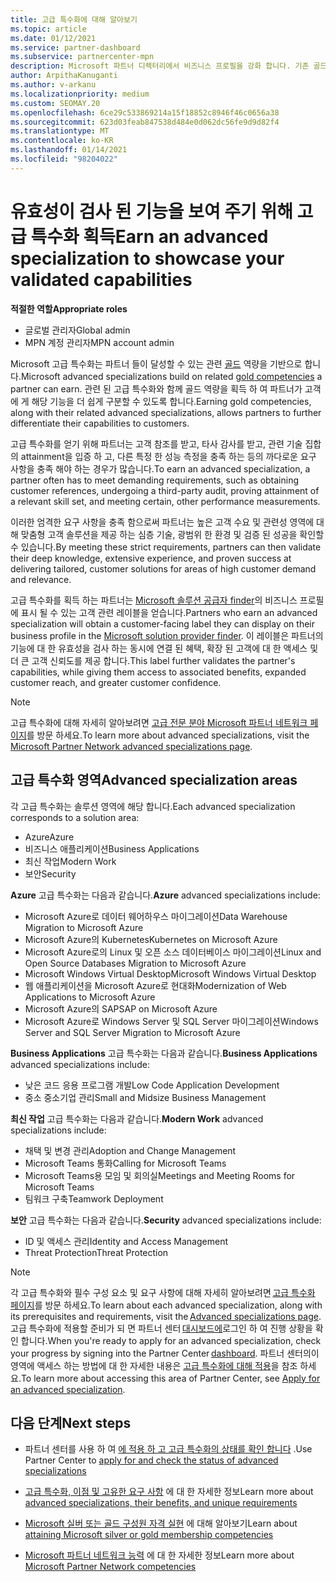 ```yaml
---
title: 고급 특수화에 대해 알아보기
ms.topic: article
ms.date: 01/12/2021
ms.service: partner-dashboard
ms.subservice: partnercenter-mpn
description: Microsoft 파트너 디렉터리에서 비즈니스 프로필을 강화 합니다. 기존 골드 및 실버 역량에 따라 얻을 수 있는 고급 특수화에 대해 알아보세요.
author: ArpithaKanuganti
ms.author: v-arkanu
ms.localizationpriority: medium
ms.custom: SEOMAY.20
ms.openlocfilehash: 6ce29c533869214a15f18852c8946f46c0656a38
ms.sourcegitcommit: 623d03feab847538d484e0d062dc56fe9d9d82f4
ms.translationtype: MT
ms.contentlocale: ko-KR
ms.lasthandoff: 01/14/2021
ms.locfileid: "98204022"
---
```

# <a name="earn-an-advanced-specialization-to-showcase-your-validated-capabilities"></a><span data-ttu-id="98587-104">유효성이 검사 된 기능을 보여 주기 위해 고급 특수화 획득</span><span class="sxs-lookup"><span data-stu-id="98587-104">Earn an advanced specialization to showcase your validated capabilities</span></span>

<span data-ttu-id="98587-105">**적절한 역할**</span><span class="sxs-lookup"><span data-stu-id="98587-105">**Appropriate roles**</span></span>

- <span data-ttu-id="98587-106">글로벌 관리자</span><span class="sxs-lookup"><span data-stu-id="98587-106">Global admin</span></span>
- <span data-ttu-id="98587-107">MPN 계정 관리자</span><span class="sxs-lookup"><span data-stu-id="98587-107">MPN account admin</span></span>

<span data-ttu-id="98587-108">Microsoft 고급 특수화는 파트너 들이 달성할 수 있는 관련 [골드](learn-about-competencies.md) 역량을 기반으로 합니다.</span><span class="sxs-lookup"><span data-stu-id="98587-108">Microsoft advanced specializations build on related [gold competencies](learn-about-competencies.md) a partner can earn.</span></span> <span data-ttu-id="98587-109">관련 된 고급 특수화와 함께 골드 역량을 획득 하 여 파트너가 고객에 게 해당 기능을 더 쉽게 구분할 수 있도록 합니다.</span><span class="sxs-lookup"><span data-stu-id="98587-109">Earning gold competencies, along with their related advanced specializations, allows partners to further differentiate their capabilities to customers.</span></span>

<span data-ttu-id="98587-110">고급 특수화를 얻기 위해 파트너는 고객 참조를 받고, 타사 감사를 받고, 관련 기술 집합의 attainment을 입증 하 고, 다른 특정 한 성능 측정을 충족 하는 등의 까다로운 요구 사항을 충족 해야 하는 경우가 많습니다.</span><span class="sxs-lookup"><span data-stu-id="98587-110">To earn an advanced specialization, a partner often has to meet demanding requirements, such as obtaining customer references, undergoing a third-party audit, proving attainment of a relevant skill set, and meeting certain, other performance measurements.</span></span>

<span data-ttu-id="98587-111">이러한 엄격한 요구 사항을 충족 함으로써 파트너는 높은 고객 수요 및 관련성 영역에 대해 맞춤형 고객 솔루션을 제공 하는 심층 기술, 광범위 한 환경 및 검증 된 성공을 확인할 수 있습니다.</span><span class="sxs-lookup"><span data-stu-id="98587-111">By meeting these strict requirements, partners can then validate their deep knowledge, extensive experience, and proven success at delivering tailored, customer solutions for areas of high customer demand and relevance.</span></span>

<span data-ttu-id="98587-112">고급 특수화를 획득 하는 파트너는 [Microsoft 솔루션 공급자 finder](https://www.microsoft.com/solution-providers/home)의 비즈니스 프로필에 표시 될 수 있는 고객 관련 레이블을 얻습니다.</span><span class="sxs-lookup"><span data-stu-id="98587-112">Partners who earn an advanced specialization will obtain a customer-facing label they can display on their business profile in the [Microsoft solution provider finder](https://www.microsoft.com/solution-providers/home).</span></span> <span data-ttu-id="98587-113">이 레이블은 파트너의 기능에 대 한 유효성을 검사 하는 동시에 연결 된 혜택, 확장 된 고객에 대 한 액세스 및 더 큰 고객 신뢰도를 제공 합니다.</span><span class="sxs-lookup"><span data-stu-id="98587-113">This label further validates the partner's capabilities, while giving them access to associated benefits, expanded customer reach, and greater customer confidence.</span></span>

> [!NOTE]
> <span data-ttu-id="98587-114">고급 특수화에 대해 자세히 알아보려면 [고급 전문 분야 Microsoft 파트너 네트워크 페이지](https://partner.microsoft.com/membership/advanced-specialization)를 방문 하세요.</span><span class="sxs-lookup"><span data-stu-id="98587-114">To learn more about advanced specializations, visit the [Microsoft Partner Network advanced specializations page](https://partner.microsoft.com/membership/advanced-specialization).</span></span>

## <a name="advanced-specialization-areas"></a><span data-ttu-id="98587-115">고급 특수화 영역</span><span class="sxs-lookup"><span data-stu-id="98587-115">Advanced specialization areas</span></span>

<span data-ttu-id="98587-116">각 고급 특수화는 솔루션 영역에 해당 합니다.</span><span class="sxs-lookup"><span data-stu-id="98587-116">Each advanced specialization corresponds to a solution area:</span></span>

- <span data-ttu-id="98587-117">Azure</span><span class="sxs-lookup"><span data-stu-id="98587-117">Azure</span></span>
- <span data-ttu-id="98587-118">비즈니스 애플리케이션</span><span class="sxs-lookup"><span data-stu-id="98587-118">Business Applications</span></span>
- <span data-ttu-id="98587-119">최신 작업</span><span class="sxs-lookup"><span data-stu-id="98587-119">Modern Work</span></span>
- <span data-ttu-id="98587-120">보안</span><span class="sxs-lookup"><span data-stu-id="98587-120">Security</span></span>

<span data-ttu-id="98587-121">**Azure** 고급 특수화는 다음과 같습니다.</span><span class="sxs-lookup"><span data-stu-id="98587-121">**Azure** advanced specializations include:</span></span>

- <span data-ttu-id="98587-122">Microsoft Azure로 데이터 웨어하우스 마이그레이션</span><span class="sxs-lookup"><span data-stu-id="98587-122">Data Warehouse Migration to Microsoft Azure</span></span>
- <span data-ttu-id="98587-123">Microsoft Azure의 Kubernetes</span><span class="sxs-lookup"><span data-stu-id="98587-123">Kubernetes on Microsoft Azure</span></span>
- <span data-ttu-id="98587-124">Microsoft Azure로의 Linux 및 오픈 소스 데이터베이스 마이그레이션</span><span class="sxs-lookup"><span data-stu-id="98587-124">Linux and Open Source Databases Migration to Microsoft Azure</span></span>
- <span data-ttu-id="98587-125">Microsoft Windows Virtual Desktop</span><span class="sxs-lookup"><span data-stu-id="98587-125">Microsoft Windows Virtual Desktop</span></span>
- <span data-ttu-id="98587-126">웹 애플리케이션을 Microsoft Azure로 현대화</span><span class="sxs-lookup"><span data-stu-id="98587-126">Modernization of Web Applications to Microsoft Azure</span></span>
- <span data-ttu-id="98587-127">Microsoft Azure의 SAP</span><span class="sxs-lookup"><span data-stu-id="98587-127">SAP on Microsoft Azure</span></span>
- <span data-ttu-id="98587-128">Microsoft Azure로 Windows Server 및 SQL Server 마이그레이션</span><span class="sxs-lookup"><span data-stu-id="98587-128">Windows Server and SQL Server Migration to Microsoft Azure</span></span>

<span data-ttu-id="98587-129">**Business Applications** 고급 특수화는 다음과 같습니다.</span><span class="sxs-lookup"><span data-stu-id="98587-129">**Business Applications** advanced specializations include:</span></span>

- <span data-ttu-id="98587-130">낮은 코드 응용 프로그램 개발</span><span class="sxs-lookup"><span data-stu-id="98587-130">Low Code Application Development</span></span>
- <span data-ttu-id="98587-131">중소 중소기업 관리</span><span class="sxs-lookup"><span data-stu-id="98587-131">Small and Midsize Business Management</span></span>

<span data-ttu-id="98587-132">**최신 작업** 고급 특수화는 다음과 같습니다.</span><span class="sxs-lookup"><span data-stu-id="98587-132">**Modern Work** advanced specializations include:</span></span>

- <span data-ttu-id="98587-133">채택 및 변경 관리</span><span class="sxs-lookup"><span data-stu-id="98587-133">Adoption and Change Management</span></span>
- <span data-ttu-id="98587-134">Microsoft Teams 통화</span><span class="sxs-lookup"><span data-stu-id="98587-134">Calling for Microsoft Teams</span></span>
- <span data-ttu-id="98587-135">Microsoft Teams용 모임 및 회의실</span><span class="sxs-lookup"><span data-stu-id="98587-135">Meetings and Meeting Rooms for Microsoft Teams</span></span>
- <span data-ttu-id="98587-136">팀워크 구축</span><span class="sxs-lookup"><span data-stu-id="98587-136">Teamwork Deployment</span></span>

<span data-ttu-id="98587-137">**보안** 고급 특수화는 다음과 같습니다.</span><span class="sxs-lookup"><span data-stu-id="98587-137">**Security** advanced specializations include:</span></span>

- <span data-ttu-id="98587-138">ID 및 액세스 관리</span><span class="sxs-lookup"><span data-stu-id="98587-138">Identity and Access Management</span></span>
- <span data-ttu-id="98587-139">Threat Protection</span><span class="sxs-lookup"><span data-stu-id="98587-139">Threat Protection</span></span>

> [!NOTE]
> <span data-ttu-id="98587-140">각 고급 특수화와 필수 구성 요소 및 요구 사항에 대해 자세히 알아보려면 [고급 특수화 페이지](https://partner.microsoft.com/membership/advanced-specialization)를 방문 하세요.</span><span class="sxs-lookup"><span data-stu-id="98587-140">To learn about each advanced specialization, along with its prerequisites and requirements, visit the [Advanced specializations page](https://partner.microsoft.com/membership/advanced-specialization).</span></span> <span data-ttu-id="98587-141">고급 특수화에 적용할 준비가 되 면 파트너 센터 [대시보드에](https://partner.microsoft.com/dashboard)로그인 하 여 진행 상황을 확인 합니다.</span><span class="sxs-lookup"><span data-stu-id="98587-141">When you're ready to apply for an advanced specialization, check your progress by signing into the Partner Center [dashboard](https://partner.microsoft.com/dashboard).</span></span> <span data-ttu-id="98587-142">파트너 센터의이 영역에 액세스 하는 방법에 대 한 자세한 내용은 [고급 특수화에 대해 적용](advanced-specializations-apply.md)을 참조 하세요.</span><span class="sxs-lookup"><span data-stu-id="98587-142">To learn more about accessing this area of Partner Center, see [Apply for an advanced specialization](advanced-specializations-apply.md).</span></span>

## <a name="next-steps"></a><span data-ttu-id="98587-143">다음 단계</span><span class="sxs-lookup"><span data-stu-id="98587-143">Next steps</span></span>

- <span data-ttu-id="98587-144">파트너 센터를 사용 하 여 [에 적용 하 고 고급 특수화의 상태를 확인 합니다](advanced-specializations-apply.md) .</span><span class="sxs-lookup"><span data-stu-id="98587-144">Use Partner Center to [apply for and check the status of advanced specializations](advanced-specializations-apply.md)</span></span>

- <span data-ttu-id="98587-145">[고급 특수화, 이점 및 고유한 요구 사항](https://partner.microsoft.com/membership/advanced-specialization) 에 대 한 자세한 정보</span><span class="sxs-lookup"><span data-stu-id="98587-145">Learn more about [advanced specializations, their benefits, and unique requirements](https://partner.microsoft.com/membership/advanced-specialization)</span></span>

- <span data-ttu-id="98587-146">[Microsoft 실버 또는 골드 구성원 자격 실현](learn-about-competencies.md) 에 대해 알아보기</span><span class="sxs-lookup"><span data-stu-id="98587-146">Learn about [attaining Microsoft silver or gold membership competencies](learn-about-competencies.md)</span></span>

- <span data-ttu-id="98587-147">[Microsoft 파트너 네트워크 능력](https://partner.microsoft.com/membership/competencies) 에 대 한 자세한 정보</span><span class="sxs-lookup"><span data-stu-id="98587-147">Learn more about [Microsoft Partner Network competencies](https://partner.microsoft.com/membership/competencies)</span></span>